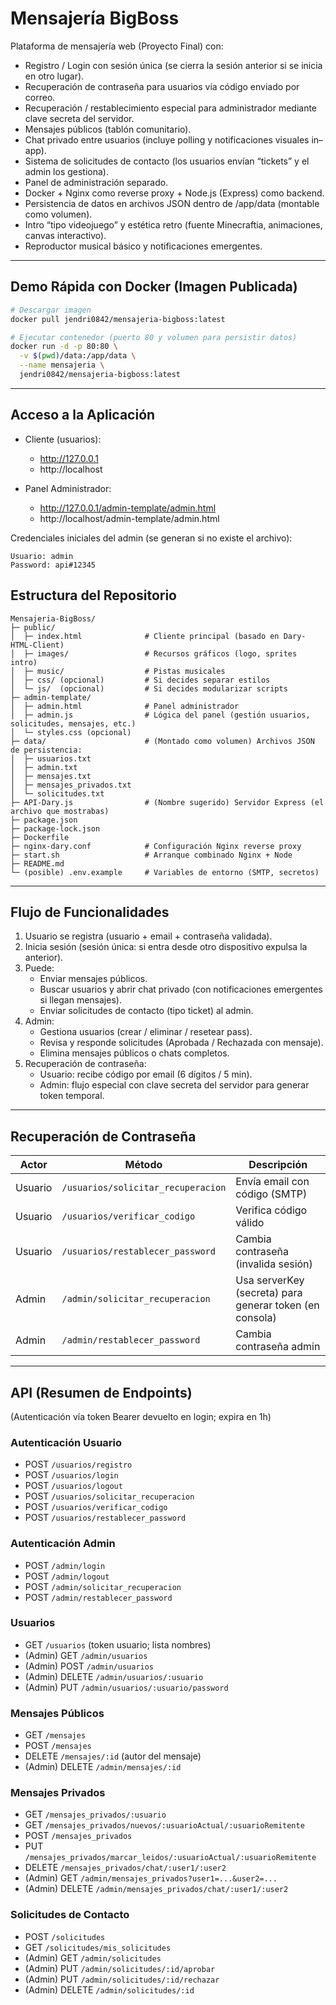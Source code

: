 # Mensajería BigBoss

Plataforma de mensajería web (Proyecto Final) con:

- Registro / Login con sesión única (se cierra la sesión anterior si se inicia en otro lugar).
- Recuperación de contraseña para usuarios vía código enviado por correo.
- Recuperación / restablecimiento especial para administrador mediante clave secreta del servidor.
- Mensajes públicos (tablón comunitario).
- Chat privado entre usuarios (incluye polling y notificaciones visuales in–app).
- Sistema de solicitudes de contacto (los usuarios envían “tickets” y el admin los gestiona).
- Panel de administración separado.
- Docker + Nginx como reverse proxy + Node.js (Express) como backend.
- Persistencia de datos en archivos JSON dentro de /app/data (montable como volumen).
- Intro “tipo videojuego” y estética retro (fuente Minecraftia, animaciones, canvas interactivo).
- Reproductor musical básico y notificaciones emergentes.

---

## Demo Rápida con Docker (Imagen Publicada)

```bash
# Descargar imagen
docker pull jendri0842/mensajeria-bigboss:latest

# Ejecutar contenedor (puerto 80 y volumen para persistir datos)
docker run -d -p 80:80 \
  -v $(pwd)/data:/app/data \
  --name mensajeria \
  jendri0842/mensajeria-bigboss:latest
```

---

## Acceso a la Aplicación

- Cliente (usuarios):  
  - http://127.0.0.1  
  - http://localhost

- Panel Administrador:  
  - http://127.0.0.1/admin-template/admin.html  
  - http://localhost/admin-template/admin.html  

Credenciales iniciales del admin (se generan si no existe el archivo):
```
Usuario: admin
Password: api#12345
```

## Estructura del Repositorio

```
Mensajeria-BigBoss/
├─ public/
│  ├─ index.html              # Cliente principal (basado en Dary-HTML-Client)
│  ├─ images/                 # Recursos gráficos (logo, sprites intro)
│  ├─ music/                  # Pistas musicales
│  ├─ css/ (opcional)         # Si decides separar estilos
│  └─ js/  (opcional)         # Si decides modularizar scripts
├─ admin-template/
│  ├─ admin.html              # Panel administrador
│  ├─ admin.js                # Lógica del panel (gestión usuarios, solicitudes, mensajes, etc.)
│  └─ styles.css (opcional)
├─ data/                      # (Montado como volumen) Archivos JSON de persistencia:
│  ├─ usuarios.txt
│  ├─ admin.txt
│  ├─ mensajes.txt
│  ├─ mensajes_privados.txt
│  └─ solicitudes.txt
├─ API-Dary.js                # (Nombre sugerido) Servidor Express (el archivo que mostrabas)
├─ package.json
├─ package-lock.json
├─ Dockerfile
├─ nginx-dary.conf            # Configuración Nginx reverse proxy
├─ start.sh                   # Arranque combinado Nginx + Node
├─ README.md
└─ (posible) .env.example     # Variables de entorno (SMTP, secretos)
```

---

## Flujo de Funcionalidades

1. Usuario se registra (usuario + email + contraseña validada).
2. Inicia sesión (sesión única: si entra desde otro dispositivo expulsa la anterior).
3. Puede:
   - Enviar mensajes públicos.
   - Buscar usuarios y abrir chat privado (con notificaciones emergentes si llegan mensajes).
   - Enviar solicitudes de contacto (tipo ticket) al admin.
4. Admin:
   - Gestiona usuarios (crear / eliminar / resetear pass).
   - Revisa y responde solicitudes (Aprobada / Rechazada con mensaje).
   - Elimina mensajes públicos o chats completos.
5. Recuperación de contraseña:
   - Usuario: recibe código por email (6 dígitos / 5 min).
   - Admin: flujo especial con clave secreta del servidor para generar token temporal.

---

## Recuperación de Contraseña

| Actor     | Método | Descripción |
|-----------|--------|-------------|
| Usuario   | `/usuarios/solicitar_recuperacion` | Envía email con código (SMTP) |
| Usuario   | `/usuarios/verificar_codigo`       | Verifica código válido |
| Usuario   | `/usuarios/restablecer_password`   | Cambia contraseña (invalida sesión) |
| Admin     | `/admin/solicitar_recuperacion`    | Usa serverKey (secreta) para generar token (en consola) |
| Admin     | `/admin/restablecer_password`      | Cambia contraseña admin |

---

## API (Resumen de Endpoints)

(Autenticación vía token Bearer devuelto en login; expira en 1h)

### Autenticación Usuario
- POST `/usuarios/registro`
- POST `/usuarios/login`
- POST `/usuarios/logout`
- POST `/usuarios/solicitar_recuperacion`
- POST `/usuarios/verificar_codigo`
- POST `/usuarios/restablecer_password`

### Autenticación Admin
- POST `/admin/login`
- POST `/admin/logout`
- POST `/admin/solicitar_recuperacion`
- POST `/admin/restablecer_password`

### Usuarios
- GET `/usuarios` (token usuario; lista nombres)
- (Admin) GET `/admin/usuarios`
- (Admin) POST `/admin/usuarios`
- (Admin) DELETE `/admin/usuarios/:usuario`
- (Admin) PUT `/admin/usuarios/:usuario/password`

### Mensajes Públicos
- GET `/mensajes`
- POST `/mensajes`
- DELETE `/mensajes/:id` (autor del mensaje)
- (Admin) DELETE `/admin/mensajes/:id`

### Mensajes Privados
- GET `/mensajes_privados/:usuario`
- GET `/mensajes_privados/nuevos/:usuarioActual/:usuarioRemitente`
- POST `/mensajes_privados`
- PUT `/mensajes_privados/marcar_leidos/:usuarioActual/:usuarioRemitente`
- DELETE `/mensajes_privados/chat/:user1/:user2`
- (Admin) GET `/admin/mensajes_privados?user1=...&user2=...`
- (Admin) DELETE `/admin/mensajes_privados/chat/:user1/:user2`

### Solicitudes de Contacto
- POST `/solicitudes`
- GET `/solicitudes/mis_solicitudes`
- (Admin) GET `/admin/solicitudes`
- (Admin) PUT `/admin/solicitudes/:id/aprobar`
- (Admin) PUT `/admin/solicitudes/:id/rechazar`
- (Admin) DELETE `/admin/solicitudes/:id`
